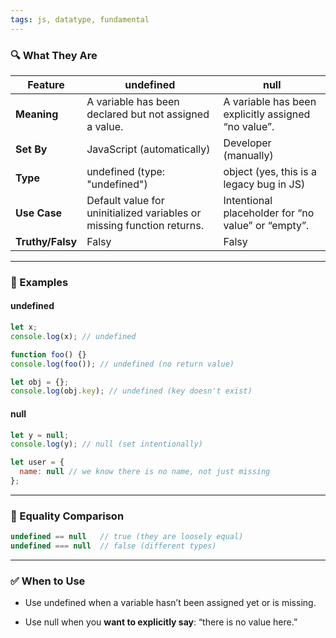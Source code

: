 ```yaml
---
tags: js, datatype, fundamental
---
```


### **🔍 What They Are**

|**Feature**|undefined|null|
|---|---|---|
|**Meaning**|A variable has been declared but not assigned a value.|A variable has been explicitly assigned “no value”.|
|**Set By**|JavaScript (automatically)|Developer (manually)|
|**Type**|undefined (type: "undefined")|object (yes, this is a legacy bug in JS)|
|**Use Case**|Default value for uninitialized variables or missing function returns.|Intentional placeholder for “no value” or “empty”.|
|**Truthy/Falsy**|Falsy|Falsy|

---

### **🧪 Examples**

#### **undefined**

```js
let x;
console.log(x); // undefined

function foo() {}
console.log(foo()); // undefined (no return value)

let obj = {};
console.log(obj.key); // undefined (key doesn't exist)
```

#### **null**

```js
let y = null;
console.log(y); // null (set intentionally)

let user = {
  name: null // we know there is no name, not just missing
};
```

---

### **🔁 Equality Comparison**

```js
undefined == null   // true (they are loosely equal)
undefined === null  // false (different types)
```

---

### **✅ When to Use**

- Use undefined when a variable hasn’t been assigned yet or is missing.
    
- Use null when you **want to explicitly say**: “there is no value here.”
    
